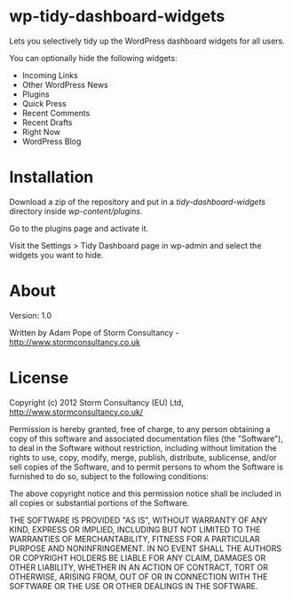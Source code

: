 wp-tidy-dashboard-widgets
=========================

Lets you selectively tidy up the WordPress dashboard widgets for all users.

You can optionally hide the following widgets:

- Incoming Links  
- Other WordPress News  
- Plugins  
- Quick Press  
- Recent Comments  
- Recent Drafts  
- Right Now  
- WordPress Blog  

Installation
============

Download a zip of the repository and put in a *tidy-dashboard-widgets* directory inside
*wp-content/plugins*.

Go to the plugins page and activate it.

Visit the Settings > Tidy Dashboard page in wp-admin and select the widgets you want to hide.


About
=====

Version: 1.0

Written by Adam Pope of Storm Consultancy - <http://www.stormconsultancy.co.uk>

License
=======

Copyright (c) 2012 Storm Consultancy (EU) Ltd, 
<http://www.stormconsultancy.co.uk/>

Permission is hereby granted, free of charge, to any person obtaining
a copy of this software and associated documentation files (the
"Software"), to deal in the Software without restriction, including
without limitation the rights to use, copy, modify, merge, publish,
distribute, sublicense, and/or sell copies of the Software, and to
permit persons to whom the Software is furnished to do so, subject to
the following conditions:

The above copyright notice and this permission notice shall be
included in all copies or substantial portions of the Software.

THE SOFTWARE IS PROVIDED "AS IS", WITHOUT WARRANTY OF ANY KIND,
EXPRESS OR IMPLIED, INCLUDING BUT NOT LIMITED TO THE WARRANTIES OF
MERCHANTABILITY, FITNESS FOR A PARTICULAR PURPOSE AND
NONINFRINGEMENT. IN NO EVENT SHALL THE AUTHORS OR COPYRIGHT HOLDERS BE
LIABLE FOR ANY CLAIM, DAMAGES OR OTHER LIABILITY, WHETHER IN AN ACTION
OF CONTRACT, TORT OR OTHERWISE, ARISING FROM, OUT OF OR IN CONNECTION
WITH THE SOFTWARE OR THE USE OR OTHER DEALINGS IN THE SOFTWARE.